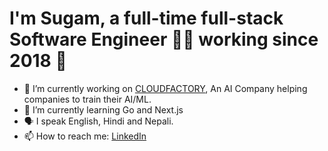 # I'm Sugam, a full-time full-stack Software Engineer 👨‍💻 working since 2018 🚀

- 🔭 I’m currently working on [CLOUDFACTORY](https://cloudfactory.com), An AI Company helping companies to train their AI/ML.
- 🌱 I’m currently learning Go and Next.js
- 🗣 I speak English, Hindi and Nepali.
- 📫 How to reach me: [LinkedIn](https://www.linkedin.com/in/sugam-timalsina-900152164/)
